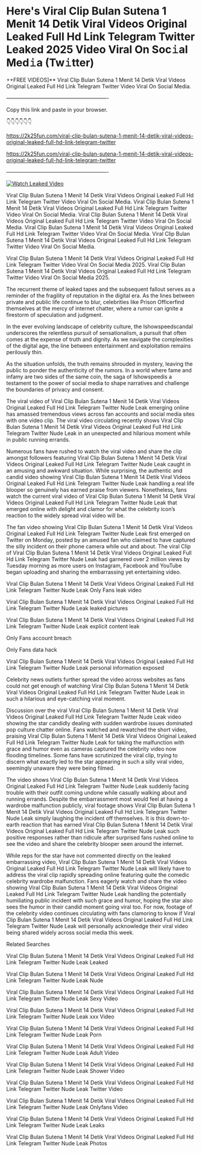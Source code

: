 # Here's Viral Clip Bulan Sutena 1 Menit 14 Detik Viral Videos Original Leaked Full Hd Link Telegram Twitter Leaked 2025 Video Viral On Soc𝚒al Med𝚒a (Tw𝚒tter)

++FREE VIDEOS]** Viral Clip Bulan Sutena 1 Menit 14 Detik Viral Videos Original Leaked Full Hd Link Telegram Twitter Video Viral On Social Media.

———————————————————-

Copy this link and paste in your browser.

👇👇👇👇👇👇

https://2k25fun.com/viral-clip-bulan-sutena-1-menit-14-detik-viral-videos-original-leaked-full-hd-link-telegram-twitter

https://2k25fun.com/viral-clip-bulan-sutena-1-menit-14-detik-viral-videos-original-leaked-full-hd-link-telegram-twitter

———————————————————-

[![Watch Leaked Video](https://miro.medium.com/v2/resize:fit:828/format:webp/1*cilzJN44JGOrTw9NJCrNHA.gif "Watch Leaked Video")](https://2k25fun.com/viral-clip-bulan-sutena-1-menit-14-detik-viral-videos-original-leaked-full-hd-link-telegram-twitter)

Viral Clip Bulan Sutena 1 Menit 14 Detik Viral Videos Original Leaked Full Hd Link Telegram Twitter Video Viral On Social Media. Viral Clip Bulan Sutena 1 Menit 14 Detik Viral Videos Original Leaked Full Hd Link Telegram Twitter Video Viral On Social Media. Viral Clip Bulan Sutena 1 Menit 14 Detik Viral Videos Original Leaked Full Hd Link Telegram Twitter Video Viral On Social Media. Viral Clip Bulan Sutena 1 Menit 14 Detik Viral Videos Original Leaked Full Hd Link Telegram Twitter Video Viral On Social Media. Viral Clip Bulan Sutena 1 Menit 14 Detik Viral Videos Original Leaked Full Hd Link Telegram Twitter Video Viral On Social Media.

Viral Clip Bulan Sutena 1 Menit 14 Detik Viral Videos Original Leaked Full Hd Link Telegram Twitter Video Viral On Social Media 2025. Viral Clip Bulan Sutena 1 Menit 14 Detik Viral Videos Original Leaked Full Hd Link Telegram Twitter Video Viral On Social Media 2025.

The recurrent theme of leaked tapes and the subsequent fallout serves as a reminder of the fragility of reputation in the digital era. As the lines between private and public life continue to blur, celebrities like Prison Officerfind themselves at the mercy of internet chatter, where a rumor can ignite a firestorm of speculation and judgment.

In the ever evolving landscape of celebrity culture, the Ishowspeedscandal underscores the relentless pursuit of sensationalism, a pursuit that often comes at the expense of truth and dignity. As we navigate the complexities of the digital age, the line between entertainment and exploitation remains perilously thin.

As the situation unfolds, the truth remains shrouded in mystery, leaving the public to ponder the authenticity of the rumors. In a world where fame and infamy are two sides of the same coin, the saga of Ishowspeedis a testament to the power of social media to shape narratives and challenge the boundaries of privacy and consent.

The viral video of Viral Clip Bulan Sutena 1 Menit 14 Detik Viral Videos Original Leaked Full Hd Link Telegram Twitter Nude Leak emerging online has amassed tremendous views across fan accounts and social media sites with one video clip. The viral video circulating recently shows Viral Clip Bulan Sutena 1 Menit 14 Detik Viral Videos Original Leaked Full Hd Link Telegram Twitter Nude Leak in an unexpected and hilarious moment while in public running errands.

Numerous fans have rushed to watch the viral video and share the clip amongst followers featuring Viral Clip Bulan Sutena 1 Menit 14 Detik Viral Videos Original Leaked Full Hd Link Telegram Twitter Nude Leak caught in an amusing and awkward situation. While surprising, the authentic and candid video showing Viral Clip Bulan Sutena 1 Menit 14 Detik Viral Videos Original Leaked Full Hd Link Telegram Twitter Nude Leak handling a real life blooper so genuinely has earned praise from viewers. Nonetheless, fans watch the current viral video of Viral Clip Bulan Sutena 1 Menit 14 Detik Viral Videos Original Leaked Full Hd Link Telegram Twitter Nude Leak that emerged online with delight and clamor for what the celebrity icon’s reaction to the widely spread viral video will be.

The fan video showing Viral Clip Bulan Sutena 1 Menit 14 Detik Viral Videos Original Leaked Full Hd Link Telegram Twitter Nude Leak first emerged on Twitter on Monday, posted by an amused fan who claimed to have captured the silly incident on their phone camera while out and about. The viral Clip of Viral Clip Bulan Sutena 1 Menit 14 Detik Viral Videos Original Leaked Full Hd Link Telegram Twitter Nude Leak had garnered over 2 million views by Tuesday morning as more users on Instagram, Facebook and YouTube began uploading and sharing the embarrassing yet entertaining video.

Viral Clip Bulan Sutena 1 Menit 14 Detik Viral Videos Original Leaked Full Hd Link Telegram Twitter Nude Leak Only Fans leak video

Viral Clip Bulan Sutena 1 Menit 14 Detik Viral Videos Original Leaked Full Hd Link Telegram Twitter Nude Leak leaked pictures

Viral Clip Bulan Sutena 1 Menit 14 Detik Viral Videos Original Leaked Full Hd Link Telegram Twitter Nude Leak explicit content leak

Only Fans account breach

Only Fans data hack

Viral Clip Bulan Sutena 1 Menit 14 Detik Viral Videos Original Leaked Full Hd Link Telegram Twitter Nude Leak personal information exposed

Celebrity news outlets further spread the video across websites as fans could not get enough of watching Viral Clip Bulan Sutena 1 Menit 14 Detik Viral Videos Original Leaked Full Hd Link Telegram Twitter Nude Leak in such a hilarious and eye-catching viral moment.

Discussion over the viral Viral Clip Bulan Sutena 1 Menit 14 Detik Viral Videos Original Leaked Full Hd Link Telegram Twitter Nude Leak video showing the star candidly dealing with sudden wardrobe issues dominated pop culture chatter online. Fans watched and rewatched the short video, praising Viral Clip Bulan Sutena 1 Menit 14 Detik Viral Videos Original Leaked Full Hd Link Telegram Twitter Nude Leak for taking the malfunction with grace and humor even as cameras captured the celebrity video now flooding timelines. Some fans have scrutinized the viral clip, trying to discern what exactly led to the star appearing in such a silly viral video, seemingly unaware they were being filmed.

The video shows Viral Clip Bulan Sutena 1 Menit 14 Detik Viral Videos Original Leaked Full Hd Link Telegram Twitter Nude Leak suddenly facing trouble with their outfit coming undone while casually walking about and running errands. Despite the embarrassment most would feel at having a wardrobe malfunction publicly, viral footage shows Viral Clip Bulan Sutena 1 Menit 14 Detik Viral Videos Original Leaked Full Hd Link Telegram Twitter Nude Leak simply laughing the incident off themselves. It is this down-to-earth reaction that has earned Viral Clip Bulan Sutena 1 Menit 14 Detik Viral Videos Original Leaked Full Hd Link Telegram Twitter Nude Leak such positive responses rather than ridicule after surprised fans rushed online to see the video and share the celebrity blooper seen around the internet.

While reps for the star have not commented directly on the leaked embarrassing video, Viral Clip Bulan Sutena 1 Menit 14 Detik Viral Videos Original Leaked Full Hd Link Telegram Twitter Nude Leak will likely have to address the viral clip rapidly spreading online featuring quite the comedic celebrity wardrobe malfunction. Fans eagerly watch and share the video showing Viral Clip Bulan Sutena 1 Menit 14 Detik Viral Videos Original Leaked Full Hd Link Telegram Twitter Nude Leak handling the potentially humiliating public incident with such grace and humor, hoping the star also sees the humor in their candid moment going viral too. For now, footage of the celebrity video continues circulating with fans clamoring to know if Viral Clip Bulan Sutena 1 Menit 14 Detik Viral Videos Original Leaked Full Hd Link Telegram Twitter Nude Leak will personally acknowledge their viral video being shared widely across social media this week.

Related Searches

Viral Clip Bulan Sutena 1 Menit 14 Detik Viral Videos Original Leaked Full Hd Link Telegram Twitter Nude Leak Leaked

Viral Clip Bulan Sutena 1 Menit 14 Detik Viral Videos Original Leaked Full Hd Link Telegram Twitter Nude Leak Nude

Viral Clip Bulan Sutena 1 Menit 14 Detik Viral Videos Original Leaked Full Hd Link Telegram Twitter Nude Leak Sexy Video

Viral Clip Bulan Sutena 1 Menit 14 Detik Viral Videos Original Leaked Full Hd Link Telegram Twitter Nude Leak xxx Video

Viral Clip Bulan Sutena 1 Menit 14 Detik Viral Videos Original Leaked Full Hd Link Telegram Twitter Nude Leak Porn

Viral Clip Bulan Sutena 1 Menit 14 Detik Viral Videos Original Leaked Full Hd Link Telegram Twitter Nude Leak Adult Video

Viral Clip Bulan Sutena 1 Menit 14 Detik Viral Videos Original Leaked Full Hd Link Telegram Twitter Nude Leak Shower Video

Viral Clip Bulan Sutena 1 Menit 14 Detik Viral Videos Original Leaked Full Hd Link Telegram Twitter Nude Leak Twitter Video

Viral Clip Bulan Sutena 1 Menit 14 Detik Viral Videos Original Leaked Full Hd Link Telegram Twitter Nude Leak Onlyfans Video

Viral Clip Bulan Sutena 1 Menit 14 Detik Viral Videos Original Leaked Full Hd Link Telegram Twitter Nude Leak Leaks

Viral Clip Bulan Sutena 1 Menit 14 Detik Viral Videos Original Leaked Full Hd Link Telegram Twitter Nude Leak Photos